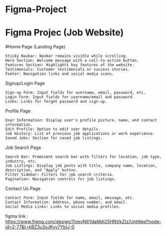 # Figma-Project
# Figma Projec (Job Website)
#Home Page (Landing Page)

    Sticky Navbar: Navbar remains visible while scrolling.
    Hero Section: Welcome message with a call-to-action button.
    Features Section: Highlights key features of the website.
    Testimonials: Customer testimonials or success stories.
    Footer: Navigation links and social media icons.

Signup/Login Page

    Sign-up Form: Input fields for username, email, password, etc.
    Login Form: Input fields for username/email and password.
    Links: Links for forgot password and sign-up.

Profile Page

    User Information: Display user's profile picture, name, and contact information.
    Edit Profile: Option to edit user details.
    Job History: List of previous job applications or work experience.
    Saved Jobs: Section for saved job listings.

Job Search Page

    Search Bar: Prominent search bar with filters for location, job type, industry, etc.
    Job Listings: Display job posts with title, company name, location, description, and "Apply" button.
    Filter Sidebar: Filters for job search criteria.
    Pagination: Navigation controls for job listings.

Contact Us Page

    Contact Form: Input fields for name, email, message, etc.
    Contact Information: Address, phone number, and email.
    Social Media Links: Links to social media profiles.

figma link :
https://www.figma.com/design/7loevN6YdaMdj25HNVkZtz/Untitled?node-id=2-77&t=kBZ3u3sJKyv7YbIJ-0
